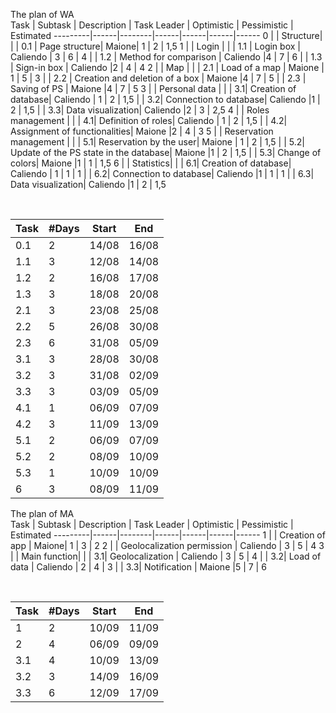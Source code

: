 The plan of WA
<br>
Task | Subtask | Description | Task Leader | Optimistic | Pessimistic | Estimated
---------|------|--------|------|------|------|------
0 |  |  Structure| 
| | 0.1 | Page structure| Maione| 1 | 2 | 1,5
1 |  | Login | 
| | 1.1 | Login box | Caliendo | 3 | 6 | 4
| | 1.2 | Method for comparison | Caliendo  |4 | 7 | 6
| | 1.3 | Sign-in box | Caliendo |2 | 4 | 4
2 | | Map | 
| | 2.1 | Load of a map | Maione | 1 | 5 | 3
| | 2.2 | Creation and deletion of a box | Maione |4 | 7 | 5
| | 2.3 | Saving of PS | Maione |4 | 7 | 5
3 | | Personal data | 
| | 3.1| Creation of database| Caliendo | 1 | 2 | 1,5
| | 3.2| Connection to database| Caliendo |1 | 2 | 1,5
| | 3.3| Data visualization| Caliendo |2 | 3 | 2,5
4 | | Roles management | 
| | 4.1| Definition of roles| Caliendo | 1 | 2 | 1,5
| | 4.2| Assignment of functionalities| Maione |2 | 4 | 3
5 | | Reservation management | 
| | 5.1| Reservation by the user| Maione | 1 | 2 | 1,5
| | 5.2| Update of the PS state in the database| Maione |1 | 2 | 1,5
| | 5.3| Change of colors| Maione |1 | 1 | 1,5
6 | | Statistics| 
| | 6.1| Creation of database| Caliendo | 1 | 1 | 1
| | 6.2| Connection to database| Caliendo |1 | 1 | 1
| | 6.3| Data visualization| Caliendo |1 | 2 | 1,5


<br>

Task | #Days | Start | End
---------|------|--------|------
0.1 | 2| 14/08 | 16/08
1.1 | 3| 12/08 | 14/08
1.2 | 2| 16/08 | 17/08
1.3 | 3| 18/08 | 20/08
2.1 | 3| 23/08 | 25/08
2.2 | 5| 26/08 | 30/08
2.3 | 6| 31/08 | 05/09
3.1 | 3| 28/08 | 30/08
3.2 | 3| 31/08 | 02/09
3.3 | 3| 03/09 | 05/09
4.1 | 1| 06/09 | 07/09
4.2 | 3| 11/09 | 13/09
5.1 | 2| 06/09 | 07/09
5.2 | 2| 08/09 | 10/09
5.3 | 1| 10/09 | 10/09
6 | 3| 08/09 | 11/09




The plan of MA
<br>
Task | Subtask | Description | Task Leader | Optimistic | Pessimistic | Estimated
---------|------|--------|------|------|------|------
1 |  |  Creation of app | Maione| 1 | 3 | 2
2 |  |  Geolocalization permission | Caliendo | 3 | 5 | 4
3 | | Main function| 
| | 3.1| Geolocalization | Caliendo | 3 | 5 | 4
| | 3.2| Load of data | Caliendo | 2 | 4 | 3
| | 3.3| Notification | Maione |5 | 7 | 6

<br>

Task | #Days | Start | End
---------|------|--------|------
1 | 2| 10/09 | 11/09
2 | 4| 06/09 | 09/09
3.1 | 4| 10/09 | 13/09
3.2 | 3| 14/09 | 16/09
3.3 | 6| 12/09 | 17/09
